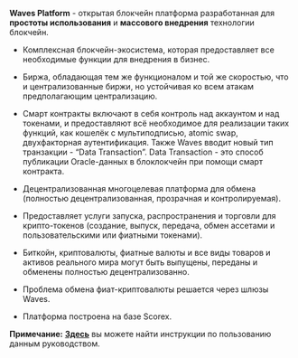 **Waves Platform**  - открытая блокчейн платформа разработанная для  **простоты использования**  и   **массового внедрения** технологии блокчейн.

- Комплексная блокчейн-экосистема, которая предоставляет все необходимые функции для внедрения в бизнес.
-  Биржа, обладающая тем же функционалом и той же скоростью, что и централизованные биржи, но устойчивая ко всем атакам предполагающим централизацию.
-   Смарт контракты включают в себя контроль над аккаунтом и над токенами, и предоставляют всё необходимое для реализации таких функций, как кошелёк с мультиподписью, atomic swap, двухфакторная аутентификация. Также Waves вводит новый тип транзакции - “Data Transaction”. Data Transaction - это способ публикации Oracle-данных  в блоклокчейн при помощи смарт контракта.
    
-  Децентрализованная многоцелевая платформа для обмена (полностью децентрализованная, прозрачная и контролируемая).
    
- Предоставляет услуги запуска, распространения и торговли для крипто-токенов (создание, выпуск, передача, обмен ассетами и пользовательскими или фиатными токенами).

- Биткойн, криптовалюты, фиатные валюты и все виды товаров и активов реального мира могут быть выпущены, переданы и обменены полностью децентрализованно.  

-  Проблема обмена фиат-криптовалюты решается через шлюзы Waves.
-   Платформа построена на базе Scorex.

**Примечание:**   [**Здесь**](https://docs.wavesplatform.com/overview/how-to-use-this-guide.html)  вы можете найти инструкции по пользованию данным руководством.
